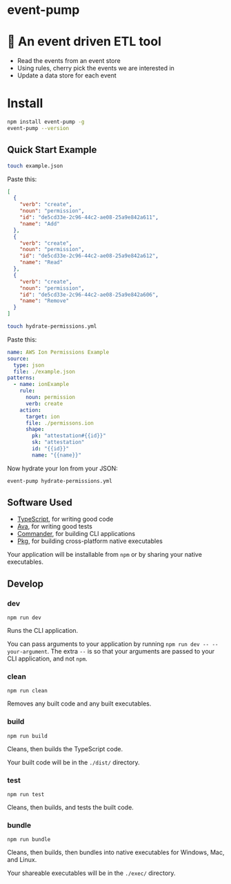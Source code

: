# event-pump

# 🎫 An event driven ETL tool

- Read the events from an event store
- Using rules, cherry pick the events we are interested in
- Update a data store for each event

# Install
```sh
npm install event-pump -g
event-pump --version
```

## Quick Start Example

```sh
touch example.json
```
Paste this:

```json
[  
  {
    "verb": "create",
    "noun": "permission",
    "id": "de5cd33e-2c96-44c2-ae08-25a9e842a611",
    "name": "Add"
  },
  {
    "verb": "create",
    "noun": "permission",
    "id": "de5cd33e-2c96-44c2-ae08-25a9e842a612",
    "name": "Read"
  },
  {
    "verb": "create",
    "noun": "permission",
    "id": "de5cd33e-2c96-44c2-ae08-25a9e842a606",
    "name": "Remove"
  }
]
```

```sh
touch hydrate-permissions.yml
```

Paste this:
```yml
name: AWS Ion Permissions Example
source: 
  type: json
  file: ./example.json
patterns:
  - name: ionExample
    rule:
      noun: permission
      verb: create
    action:
      target: ion
      file: ./permissons.ion        
      shape:
        pk: "attestation#{{id}}"
        sk: "attestation"
        id: "{{id}}"
        name: "{{name}}"
```

Now hydrate your Ion from your JSON:

```sh
event-pump hydrate-permissions.yml
```


## Software Used

- [TypeScript](https://www.typescriptlang.org/), for writing good code
- [Ava](https://www.npmjs.com/package/ava), for writing good tests
- [Commander](https://www.npmjs.com/package/commander), for building CLI applications
- [Pkg](https://www.npmjs.com/package/pkg), for building cross-platform native executables

Your application will be installable from `npm` or by sharing your native executables.

## Develop

### **dev**

`npm run dev`

Runs the CLI application.

You can pass arguments to your application by running `npm run dev -- --your-argument`. The extra `--` is so that your arguments are passed to your CLI application, and not `npm`.

### **clean**

`npm run clean`

Removes any built code and any built executables.

### **build**

`npm run build`

Cleans, then builds the TypeScript code.

Your built code will be in the `./dist/` directory.

### **test**

`npm run test`

Cleans, then builds, and tests the built code.

### **bundle**

`npm run bundle`

Cleans, then builds, then bundles into native executables for Windows, Mac, and Linux.

Your shareable executables will be in the `./exec/` directory.

